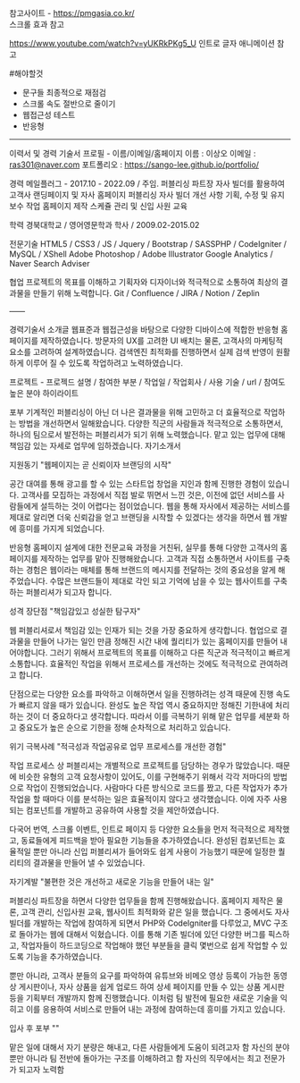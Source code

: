 참고사이트 - 
https://pmgasia.co.kr/  
스크롤 효과 참고

https://www.youtube.com/watch?v=yUKRkPKg5_U
인트로 글자 애니메이션 참고

#해야할것
- 문구들 최종적으로 재점검
- 스크롤 속도 절반으로 줄이기
- 웹접근성 테스트
- 반응형

-----------------------------------------
이력서 및 경력 기술서
프로필 - 이름/이메일/홈페이지
이름 : 이상오
이메일 : ras301@naver.com
포트폴리오 : https://sango-lee.github.io/portfolio/

경력
메일플러그 - 2017.10 - 2022.09 / 주임. 퍼블리싱 파트장
자사 빌더를 활용하여 고객사 랜딩페이지 및 자사 홈페이지 퍼블리싱
자사 빌더 개선 사항 기획, 수정 및 유지보수 작업
홈페이지 제작 스케쥴 관리 및 신입 사원 교육

학력
경북대학교 / 영어영문학과 학사 /  2009.02-2015.02

전문기술
HTML5 / CSS3 / JS / Jquery / Bootstrap / SASSPHP / CodeIgniter / MySQL / XShell
Adobe Photoshop / Adobe Illustrator
Google Analytics / Naver Search Adviser

협업
프로젝트의 목표를 이해하고 기획자와 디자이너와 적극적으로 소통하여 최상의 결과물을 만들기 위해 노력합니다.
Git / Confluence / JIRA / Notion / Zeplin


——

경력기술서
소개글
웹표준과 웹접근성을 바탕으로 다양한 디바이스에 적합한 반응형 홈페이지를 제작하였습니다. 방문자의 UX를 고려한 UI 배치는 물론, 고객사의 마케팅적 요소를 고려하여 설계하였습니다. 검색엔진 최적화를 진행하면서 실제 검색 반영이 원활하게 이루어 질 수 있도록 작업하려고 노력하였습니다.

프로젝트 - 프로젝드 설명 / 참여한 부분 / 작업일 / 작업회사 / 사용 기술 / url / 참여도 높은 분야 하이라이트


포부
기계적인 퍼블리싱이 아닌 더 나은 결과물을 위해 고민하고 더 효율적으로 작업하는 방법을 개선하면서 일해왔습니다. 다양한 직군의 사람들과 적극적으로 소통하면서, 하나의 팀으로서 발전하는 퍼블리셔가 되기 위해 노력했습니다. 맡고 있는 업무에 대해 책임감 있는 자세로 업무에 임하겠습니다.
자기소개서

지원동기
"웹페이지는 곧 신뢰이자 브랜딩의 시작"

공간 대여를 통해 광고를 할 수 있는 스타트업 창업을 지인과 함께 진행한 경험이 있습니다. 고객사를 모집하는 과정에서 직접 발로 뛰면서 느낀 것은, 이전에 없던 서비스를 사람들에게 설득하는 것이 어렵다는 점이었습니다. 웹을 통해 자사에서 제공하는 서비스를 제대로 알리면 더욱 신뢰감을 얻고 브랜딩을 시작할 수 있겠다는 생각을 하면서 웹 개발에 흥미를 가지게 되었습니다. 

반응형 홈페이지 설계에 대한 전문교육 과정을 거친뒤, 실무를 통해 다양한 고객사의 홈페이지를 제작하는 업무를 맡아 진행해왔습니다. 고객과 직접 소통하면서 사이트를 구축하는 경험은 웹이라는 매체를 통해 브랜드의 메시지를 전달하는 것의 중요성을 알게 해주었습니다. 수많은 브랜드들이 제대로 각인 되고 기억에 남을 수 있는 웹사이트를 구축하는 퍼블리셔가 되고자 합니다.

성격 장단점
"책임감있고 성실한 탐구자"

웹 퍼블리셔로서 책임감 있는 인재가 되는 것을 가장 중요하게 생각합니다. 협업으로 결과물을 만들어 나가는 일인 만큼 정해진 시간 내에 퀄리티가 있는 홈페이지를 만들어 내어야합니다. 그러기 위해서 프로젝트의 목표를 이해하고 다른 직군과 적극적이고 빠르게 소통합니다. 효율적인 작업을 위해서 프로세스를 개선하는 것에도 적극적으로 관여하려고 합니다.

단점으로는 다양한 요소를 파악하고 이해하면서 일을 진행하려는 성격 때문에 진행 속도가 빠르지 않을 때가 있습니다. 완성도 높은 작업 역시 중요하지만 정해진 기한내에 처리하는 것이 더 중요하다고 생각합니다. 따라서 이를 극복하기 위해 맡은 업무를 세분화 하고 중요도가 높은 순으로 기한을 정해 순차적으로 처리하고 있습니다.

위기 극복사례
"적극성과 작업공유로 업무 프로세스를 개선한 경험"

작업 프로세스 상 퍼블리셔는 개별적으로 프로젝트를 담당하는 경우가 많았습니다. 때문에 비슷한 유형의 고객 요청사항이 있어도, 이를 구현해주기 위해서 각각 저마다의 방법으로 작업이 진행되었습니다. 사람마다 다른 방식으로 코드를 짰고, 다른 작업자가 추가 작업을 할 때마다 이를 분석하는 일은 효율적이지 않다고 생각했습니다. 이에 자주 사용되는 컴포넌트를 개발하고 공유하여 사용할 것을 제안하였습니다.

다국어 번역, 스크롤 이벤트, 인트로 페이지 등 다양한 요소들을 먼저 적극적으로 제작했고, 동료들에게 피드백을 받아 필요한 기능들을 추가하였습니다. 완성된 컴포넌트는 효율적일 뿐만 아니라 신입 퍼블리셔가 들어와도 쉽게 사용이 가능했기 때문에 일정한 퀄리티의 결과물을 만들어 낼 수 있었습니다.

자기계발
"불편한 것은 개선하고 새로운 기능을 만들어 내는 일"

퍼블리싱 파트장을 하면서 다양한 업무들을 함께 진행해왔습니다. 홈페이지 제작은 물론, 고객 관리, 신입사원 교육, 웹사이트 최적화와 같은 일을 했습니다. 그 중에서도 자사 빌더를 개발하는 작업에 참여하게 되면서 PHP와 CodeIgniter를 다루었고, MVC 구조로 돌아가는 웹에 대해서 익혔습니다. 이를 통해 기존 빌더에 있던 다양한 버그를 픽스하고, 작업자들이 하드코딩으로 작업해야 했던 부분들을 클릭 몇번으로 쉽게 작업할 수 있도록 기능을 추가하였습니다.

뿐만 아니라, 고객사 분들의 요구를 파악하여 유튜브와 비메오 영상 등록이 가능한 동영상 게시판이나, 자사 상품을 쉽게 업로드 하여 상세 페이지를 만들 수 있는 상품 게시판 등을 기획부터 개발까지 함께 진행했습니다. 이처럼 팀 발전에 필요한 새로운 기술을 익히고 이를 응용하여 서비스로 만들어 내는 과정에 참여하는데 흥미를 가지고 있습니다.

입사 후 포부
""

맡은 일에 대해서 자기 분량은 해내고, 다른 사람들에게 도움이 되려고자 함
자신의 분야 뿐만 아니라 팀 전반에 돌아가는 구조를 이해하려고 함
자신의 직무에서는 최고 전문가가 되고자 노력함



